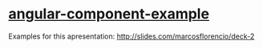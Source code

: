 # [angular-component-example](https://marcosflorencio.js.org/angular-component-example)

Examples for this apresentation:
http://slides.com/marcosflorencio/deck-2

